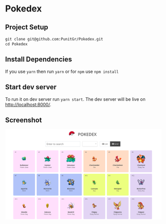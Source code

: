 # Pokedex

## Project Setup
```
git clone git@github.com:PunitGr/Pokedex.git
cd Pokedex
```

## Install Dependencies

If you use `yarn` then run `yarn` or for `npm` use `npm install`

## Start dev server
To run it on dev server run `yarn start`. The dev server will be live on [http://localhost:8000/](http://localhost:8000/).

## Screenshot
![Screenshot](screenshot/screenshot.png)
